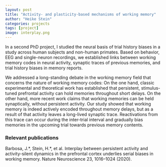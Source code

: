 ```yaml
---
layout: post
title: "Activity- and plasticity-based mechanisms of working memory"
author: "Heike Stein"
categories: projects
tags: [project]
image: interplay.png
---
```


In a second PhD project, I studied the neural basis of trial history biases in a study across human subjects and non-human primates. Based on behavior, EEG and single-neuron recordings, we established links between working memory codes in neural activity, synaptic traces of previous memories, and trial history biases in memory reports.

We addressed a long-standing debate in the working memory field that concerns the nature of working memory codes: On the one hand, classic experimental and theoretical work has established that persistent, stimulus-tuned prefrontal activity can hold memories throughout short delays. On the other hand, more recent work claims that working memories can be held synaptically, without persistent activity. Our study showed that working memory is indeed actively encoded throughout memory delays, but as a result of that activity leaves a long-lived synaptic trace. Reactivations from this trace can occur during the inter-trial interval and gradually bias memories in the upcoming trial towards previous memory contents.

### Relevant publications

Barbosa, J.\*, Stein, H.\*, et al. Interplay between persistent activity and activity-silent dynamics in the prefrontal cortex underlies serial biases in working memory. Nature Neuroscience 23, 1016–1024 (2020).
